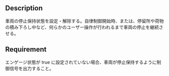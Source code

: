 ## Description

車両の停止保持状態を設定・解除する。自律制御開始時、または、停留所や荷物の積み下ろし中など、何らかのユーザー操作が行われるまで車両の停止を継続させる。

## Requirement

エンゲージ状態が true に設定されていない場合、車両が停止保持するように制御信号を出力すること。

